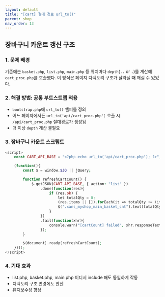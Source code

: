 ```yaml
---
layout: default
title: "[cart] 절대 경로 url_to()"
parent: shop
nav_order: 13
---
```


## 장바구니 카운트 갱신 구조

### 1. 문제 배경
기존에는 `basket.php`, `list.php`, `main.php` 등 위치마다 `depth`(`..` or `.`)를 계산해 `cart_proc.php`를 호출했다. 이 방식은 페이지 디렉토리 구조가 달라질 때 깨질 수 있었다.

### 2. 해결 방법: 공통 부트스트랩 적용
- `bootstrap.php`에 `url_to()` 헬퍼를 정의
- 어느 페이지에서든 `url_to('api/cart_proc.php')` 호출 시 `/api/cart_proc.php` 절대경로가 생성됨
- 더 이상 `depth` 계산 불필요

### 3. 장바구니 카운트 스크립트
```php
<script>
    const CART_API_BASE = "<?php echo url_to('api/cart_proc.php'); ?>";

    (function(){
        const $ = window.$JQ || jQuery;

        function refreshCartCount() {
            $.getJSON(CART_API_BASE, { action: "list" })
                .done(function(res){
                    if (res.ok) {
                        let totalQty = 0;
                        (res.items || []).forEach(it => totalQty += (it.quantity || 0));
                        $(".xans_myshop_main_basket_cnt").text(totalQty);
                    }
                })
                .fail(function(xhr){
                    console.warn("[cartCount] failed", xhr.responseText);
                });
        }

        $(document).ready(refreshCartCount);
    })();
</script>
```

### 4. 기대 효과
- list.php, basket.php, main.php 어디서 include 해도 동일하게 작동
- 디렉토리 구조 변경에도 안전
- 유지보수성 향상

